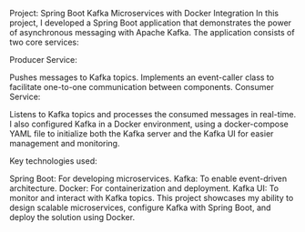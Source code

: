 Project: Spring Boot Kafka Microservices with Docker Integration
In this project, I developed a Spring Boot application that demonstrates the power of asynchronous messaging with Apache Kafka. The application consists of two core services:

Producer Service:

Pushes messages to Kafka topics.
Implements an event-caller class to facilitate one-to-one communication between components.
Consumer Service:

Listens to Kafka topics and processes the consumed messages in real-time.
I also configured Kafka in a Docker environment, using a docker-compose YAML file to initialize both the Kafka server and the Kafka UI for easier management and monitoring.

Key technologies used:

Spring Boot: For developing microservices.
Kafka: To enable event-driven architecture.
Docker: For containerization and deployment.
Kafka UI: To monitor and interact with Kafka topics.
This project showcases my ability to design scalable microservices, configure Kafka with Spring Boot, and deploy the solution using Docker.
